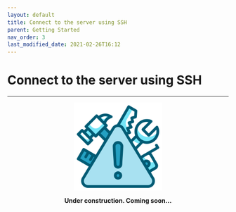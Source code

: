 ```yaml
---
layout: default
title: Connect to the server using SSH
parent: Getting Started
nav_order: 3
last_modified_date: 2021-02-26T16:12
---
```


# Connect to the server using SSH

---

<div style="display: flex; flex-direction: column; align-items: center;">
    <img src="/assets/images/warning.png" style="width: 200px;">
    <p style="font-weight: bold;">Under construction. Coming soon...</p>
</div>